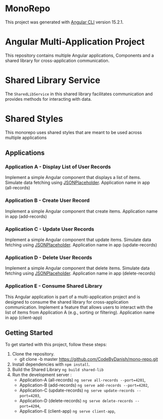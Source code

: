 # MonoRepo

This project was generated with [Angular CLI](https://github.com/angular/angular-cli) version 15.2.1.

# Angular Multi-Application Project

This repository contains multiple Angular applications, Components and a shared library for cross-application communication.

# Shared Library Service

The `SharedLibService` in this shared library facilitates communication and provides methods for interacting with data.

# Shared Styles

This monorepo uses shared styles that are meant to be used across multiple applications


## Applications

### Application A - Display List of User Records 

Implement a simple Angular component that displays a list of items. Simulate data fetching using [JSONPlaceholder](https://jsonplaceholder.typicode.com/).
Application name in app (all-records)

### Application B - Create User Record

Implement a simple Angular component that create items.
Application name in app (add-records)

### Application C - Update User Records

Implement a simple Angular component that update items. Simulate data fetching using [JSONPlaceholder](https://jsonplaceholder.typicode.com/).
Application name in app (update-records)

### Application D - Delete User Records

Implement a simple Angular component that delete items. Simulate data fetching using [JSONPlaceholder](https://jsonplaceholder.typicode.com/).
Application name in app (delete-records)

### Application E - Consume Shared Library

This Angular application is part of a multi-application project and is designed to consume the shared library for cross-application communication.
Implement a feature that allows users to interact with the list of items from Application A (e.g., sorting or filtering).
Application name in app (client-app)

## Getting Started

To get started with this project, follow these steps:
1. Clone the repository.
   - git clone -b master https://github.com/CodeByDanish/mono-repo.git
3. Install dependencies with `npm install`.
4. Build the Shared Library  `ng build shared-lib`
5. Run the development server :
   - Application-A (all-records) `ng serve all-records --port=4201`,
   - Application-B (add-records) `ng serve add-records --port=4202`,
   - Application-C (update-records) `ng serve update-records --port=4203`,
   - Application-D (delete-records) `ng serve delete-records --port=4204`,
   - Application-E (client-app) `ng serve client-app`,
